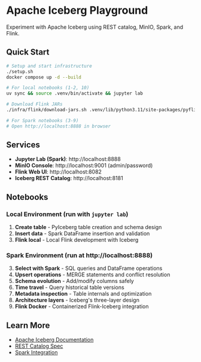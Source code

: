 # Apache Iceberg Playground

Experiment with Apache Iceberg using REST catalog, MinIO, Spark, and Flink.

## Quick Start

```bash
# Setup and start infrastructure
./setup.sh
docker compose up -d --build

# For local notebooks (1-2, 10)
uv sync && source .venv/bin/activate && jupyter lab

# Download Flink JARs
./infra/flink/download-jars.sh .venv/lib/python3.11/site-packages/pyflink/lib

# For Spark notebooks (3-9)
# Open http://localhost:8888 in browser
```

## Services

- **Jupyter Lab (Spark)**: http://localhost:8888
- **MinIO Console**: http://localhost:9001 (admin/password)
- **Flink Web UI**: http://localhost:8082
- **Iceberg REST Catalog**: http://localhost:8181

## Notebooks

### Local Environment (run with `jupyter lab`)
1. **Create table** - PyIceberg table creation and schema design
2. **Insert data** - Spark DataFrame insertion and validation
10. **Flink local** - Local Flink development with Iceberg

### Spark Environment (run at http://localhost:8888)
3. **Select with Spark** - SQL queries and DataFrame operations
4. **Upsert operations** - MERGE statements and conflict resolution
5. **Schema evolution** - Add/modify columns safely
6. **Time travel** - Query historical table versions
7. **Metadata inspection** - Table internals and optimization
8. **Architecture layers** - Iceberg's three-layer design
9. **Flink Docker** - Containerized Flink-Iceberg integration

## Learn More

- [Apache Iceberg Documentation](https://iceberg.apache.org/)
- [REST Catalog Spec](https://iceberg.apache.org/docs/latest/rest/)
- [Spark Integration](https://iceberg.apache.org/docs/latest/spark-configuration/)
